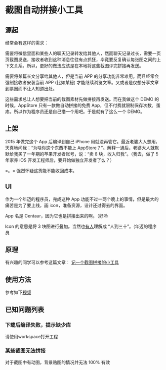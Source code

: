 # 截图自动拼接小工具 

## 源起

经常会有这样的需求：

需要将微信里面和某些人的聊天记录转发给其他人，然而聊天记录过长，需要一页页截图发送，接收者收到这种消息往往有点抓狂，毕竟要反复确认每张图之间的上下文关系。所以，更好的做法应该是在本地将这些截图评完拼接再发送。

需要将某篇长文分享给其他人，但是当前 APP 的分享功能非常难用，而且经常会强制接收者安装当前 APP (比如某秘) 才能继续浏览文章。又或者是仅想分享文章到票圈而不让人知道出处。

这些需求总让人想要把当前的截图素材先做拼接再发送。而在我做这个 DEMO 的时候，AppStore 只有一款做自动拼接的免费 App，但不付费就限制保存次数，蛋疼。所以作为程序员还是自己撸一个用吧。于是就有了这么一个 DEMO。


## 上架

2015 年做完这个 App 后编译到自己 iPhone 用就没再管它。最近老婆大人想用，天真地问我：“为啥你这个东西不能上 AppStore？”。解释一通后，老婆大人就默默给我买了一年期的苹果开发者账号，说：“卖 6 块，收入归我”。（我去，做了 5 年家养 iOS 开发工程师后，要开始做独立开发者了么？）

=。= 强烈怀疑这货能不能收回成本。

## UI

作为一个年迈的程序员，完成这种 App 功能不过一两个晚上的事情，但是最大的痛苦是为了要上线，画 icon，准备资源，设计还过得去的界面。

App 名是 Centaur，因为它也是拼接出来的啊。（好冷

Icon 的意思是将 3 块图进行叠加。当然也[有人](https://github.com/imoldman)理解成 “人到三十”。(年迈的程序员

## 原理

有兴趣的同学可以参考这篇文章： [记一个截图拼接的小工具](http://xiangwangfeng.com/2015/11/30/%E8%AE%B0%E4%B8%80%E4%B8%AA%E6%88%AA%E5%9B%BE%E6%8B%BC%E6%8E%A5%E7%9A%84%E5%B0%8F%E5%B7%A5%E5%85%B7/)

## 使用方法

参考如下[视频](https://nos.netease.com/nim/MTAxMTAwMg==/bmltYV8xMTAwOV8xNDk1Nzg4MTEwNjgzXzJiMTAzZDE0LWRlNzgtNDMwMi05OTBjLTM3NzY2ODJlYTQyMw==) 

## 已知问题列表

### 下载后编译失败，提示缺少库
请使用workspace打开工程


### 某些截图无法拼接

对于截图中有动图，背景贴图的情况并无法 100% 有效

